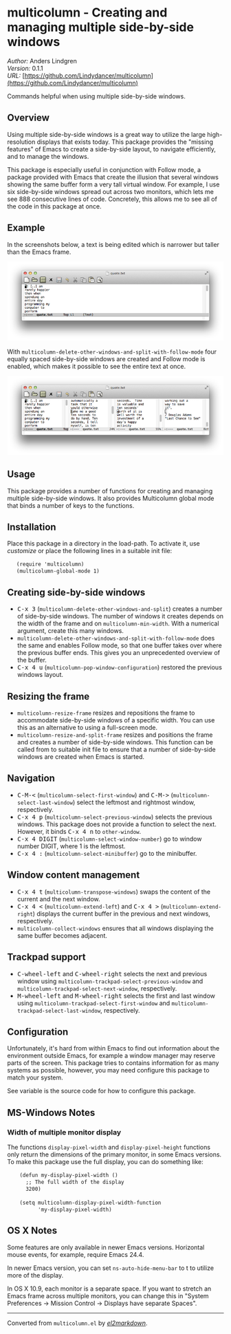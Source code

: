 # multicolumn - Creating and managing multiple side-by-side windows

*Author:* Anders Lindgren<br>
*Version:* 0.1.1<br>
*URL:* [https://github.com/Lindydancer/multicolumn](https://github.com/Lindydancer/multicolumn)<br>

Commands helpful when using multiple side-by-side windows.

## Overview

Using multiple side-by-side windows is a great way to utilize the
large high-resolution displays that exists today. This package
provides the "missing features" of Emacs to create a side-by-side
layout, to navigate efficiently, and to manage the windows.

This package is especially useful in conjunction with Follow mode,
a package provided with Emacs that create the illusion that several
windows showing the same buffer form a very tall virtual window.
For example, I use six side-by-side windows spread out across two
monitors, which lets me see 888 consecutive lines of code.
Concretely, this allows me to see all of the code in this package
at once.

## Example

In the screenshots below, a text is being edited which is narrower
but taller than the Emacs frame.

![Image of Emacs with one window](doc/demo1.png)

With `multicolumn-delete-other-windows-and-split-with-follow-mode`
four equally spaced side-by-side windows are created and Follow mode
is enabled, which makes it possible to see the entire text at once.

![Image of Emacs with four side-by-side windows](doc/demo2.png)

## Usage

This package provides a number of functions for creating and
managing multiple side-by-side windows. It also provides
Multicolumn global mode that binds a number of keys to the
functions.

## Installation

Place this package in a directory in the load-path. To activate it,
use *customize* or place the following lines in a suitable init
file:

       (require 'multicolumn)
       (multicolumn-global-mode 1)

## Creating side-by-side windows

* <kbd>C-x 3</kbd> (`multicolumn-delete-other-windows-and-split`) creates
a number of side-by-side windows. The number of windows it creates
depends on the width of the frame and on `multicolumn-min-width`.
With a numerical argument, create this many windows.
* `multicolumn-delete-other-windows-and-split-with-follow-mode`
does the same and enables Follow mode, so that one buffer takes
over where the previous buffer ends. This gives you an
unprecedented overview of the buffer.
* <kbd>C-x 4 u</kbd> (`multicolumn-pop-window-configuration`) restored the
previous windows layout.

## Resizing the frame

* `multicolumn-resize-frame` resizes and repositions the frame
to accommodate side-by-side windows of a specific width. You can
use this as an alternative to using a full-screen mode.
* `multicolumn-resize-and-split-frame` resizes and positions
the frame and creates a number of side-by-side windows. This
function can be called from to suitable init file to ensure that a
number of side-by-side windows are created when Emacs is started.

## Navigation

* <kbd>C-M-<</kbd> (`multicolumn-select-first-window`) and <kbd>C-M-></kbd>
(`multicolumn-select-last-window`) select the leftmost and rightmost
window, respectively.
* <kbd>C-x 4 p</kbd> (`multicolumn-select-previous-window`) selects the
previous windows. This package does not provide a function to
select the next. However, it binds <kbd>C-x 4 n</kbd> to `other-window`.
* <kbd>C-x 4 DIGIT</kbd> (`multicolumn-select-window-number`) go to window
  number DIGIT, where 1 is the leftmost.
* <kbd>C-x 4 :</kbd> (`multicolumn-select-minibuffer`) go to the minibuffer.

## Window content management

* <kbd>C-x 4 t</kbd> (`multicolumn-transpose-windows`) swaps the content of
the current and the next window.
* <kbd>C-x 4 <</kbd> (`multicolumn-extend-left`) and <kbd>C-x 4 ></kbd>
(`multicolumn-extend-right`) displays the current buffer in the
previous and next windows, respectively.
* `multicolumn-collect-windows` ensures that all windows displaying
the same buffer becomes adjacent.

## Trackpad support

* <kbd>C-wheel-left</kbd> and <kbd>C-wheel-right</kbd> selects the next and previous
window using `multicolumn-trackpad-select-previous-window` and
`multicolumn-trackpad-select-next-window`, respectively.
* <kbd>M-wheel-left</kbd> and <kbd>M-wheel-right</kbd> selects the first and last
window using `multicolumn-trackpad-select-first-window` and
`multicolumn-trackpad-select-last-window`, respectively.

## Configuration

Unfortunately, it's hard from within Emacs to find out information
about the environment outside Emacs, for example a window manager
may reserve parts of the screen. This package tries to contains
information for as many systems as possible, however, you may need
configure this package to match your system.

See variable is the source code for how to configure this package.

## MS-Windows Notes

### Width of multiple monitor display

The functions `display-pixel-width` and `display-pixel-height`
functions only return the dimensions of the primary monitor, in
some Emacs versions. To make this package use the full display, you
can do something like:

        (defun my-display-pixel-width ()
          ;; The full width of the display
          3200)

        (setq multicolumn-display-pixel-width-function
              'my-display-pixel-width)

## OS X Notes

Some features are only available in newer Emacs versions.
Horizontal mouse events, for example, require Emacs 24.4.

In newer Emacs version, you can set `ns-auto-hide-menu-bar` to t to
utilize more of the display.

In OS X 10.9, each monitor is a separate space. If you want to
stretch an Emacs frame across multiple monitors, you can change
this in "System Preferences -> Mission Control -> Displays have
separate Spaces".


---
Converted from `multicolumn.el` by [*el2markdown*](https://github.com/Lindydancer/el2markdown).
